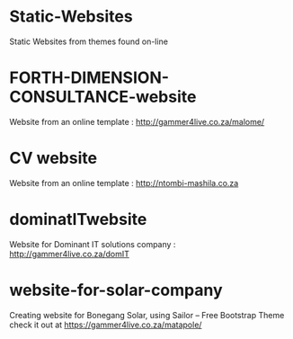 # Static-Websites
Static Websites from themes found on-line

# FORTH-DIMENSION-CONSULTANCE-website
Website from an online template : http://gammer4live.co.za/malome/

# CV website
Website from an online template : http://ntombi-mashila.co.za

# dominatITwebsite
Website for Dominant IT solutions company : http://gammer4live.co.za/domIT

# website-for-solar-company
Creating website for Bonegang Solar, using Sailor – Free Bootstrap Theme
check it out at https://gammer4live.co.za/matapole/


